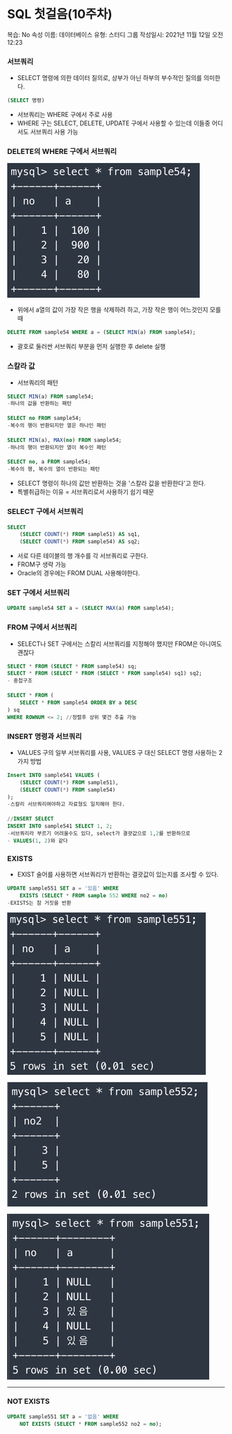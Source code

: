 # SQL 첫걸음(10주차)

복습: No
속성 이름: 데이터베이스
유형: 스터디 그룹
작성일시: 2021년 11월 12일 오전 12:23

### 서브쿼리

- SELECT 명령에 의한 데이터 질의로, 상부가 아닌 하부의 부수적인 질의를 의미한다.

```sql
(SELECT 명령)
```

- 서브쿼리는 WHERE 구에서 주로 사용
- WHERE 구는 SELECT, DELETE, UPDATE 구에서 사용할 수 있는데 이들중 어디서도 서브쿼리 사용 가능

### DELETE의 WHERE 구에서 서브쿼리

![image](https://github.com/POL6463/POL6463.github.io/blob/master/images/db_week10/image0.png?raw=true)

- 위에서 a열의 값이 가장 작은 행을 삭제하려 하고, 가장 작은 행이 어느것인지 모를때

```sql
DELETE FROM sample54 WHERE a = (SELECT MIN(a) FROM sample54);
```

- 괄호로 둘러싼 서브쿼리 부분을 먼저 실행한 후 delete 실행

### 스칼라 값

- 서브쿼리의 패턴

```sql
SELECT MIN(a) FROM sample54;
-하나의 값을 반환하는 패턴

SELECT no FROM sample54;
-복수의 행이 반환되지만 열은 하나인 패턴

SELECT MIN(a), MAX(no) FROM sample54;
-하나의 행이 반환되지만 열이 복수인 패턴

SELECT no, a FROM sample54;
-복수의 행, 복수의 열이 반환되는 패턴
```

- SELECT 명령이 하나의 값만 반환하는 것을 '스칼라 값을 반환한다'고 한다.
- 특별취급하는 이유 = 서브쿼리로서 사용하기 쉽기 때문

### SELECT 구에서 서브쿼리

```sql
SELECT
	(SELECT COUNT(*) FROM sample51) AS sq1,
	(SELECT COUNT(*) FROM sample54) AS sq2;
```

- 서로 다른 테이블의 행 개수를 각 서브쿼리로 구한다.
- FROM구 생략 가능
- Oracle의 경우에는 FROM DUAL 사용해야한다.

### SET 구에서 서브쿼리

```sql
UPDATE sample54 SET a = (SELECT MAX(a) FROM sample54);
```

### FROM 구에서 서브쿼리

- SELECT나 SET 구에서는 스칼리 서브쿼리를 지정해야 했지만 FROM은 아니여도 괜찮다

```sql
SELECT * FROM (SELECT * FROM sample54) sq;
SELECT * FROM (SELECT * FROM (SELECT * FROM sample54) sq1) sq2;
- 중첩구조

SELECT * FROM (
	SELECT * FROM sample54 ORDER BY a DESC
) sq
WHERE ROWNUM <= 2; //정렬후 상위 몇건 추출 가능
```

### INSERT 명령과 서브쿼리

- VALUES 구의 일부 서브쿼리를 사용, VALUES 구 대신 SELECT 명령 사용하는 2가지 방법

```sql
Insert INTO sample541 VALUES (
	(SELECT COUNT(*) FROM sample51),
	(SELECT COUNT(*) FROM sample54)
);
-스칼리 서브쿼리여야하고 자료형도 일치해야 한다.

//INSERT SELECT
INSERT INTO sample541 SELECT 1, 2;
-서브쿼리라 부르기 어려울수도 있다, select가 결괏값으로 1,2를 반환하므로
- VALUES(1, 2)와 같다
```

### EXISTS

- EXIST 술어를 사용하면 서브쿼리가 반환하는 결괏값이 있는지를 조사할 수 있다.

```sql
UPDATE sample551 SET a = '있음' WHERE
	EXISTS (SELECT * FROM sample 552 WHERE no2 = no)
-EXISTS는 참 거짓을 반환
```

![image](https://github.com/POL6463/POL6463.github.io/blob/master/images/db_week10/image1.png?raw=true)

![image](https://github.com/POL6463/POL6463.github.io/blob/master/images/db_week10/image2.png?raw=true)

![image](https://github.com/POL6463/POL6463.github.io/blob/master/images/db_week10/image3.png?raw=true)

---

### NOT EXISTS

```sql
UPDATE sample551 SET a = '없음' WHERE
	NOT EXISTS (SELECT * FROM sample552 no2 = no);
```